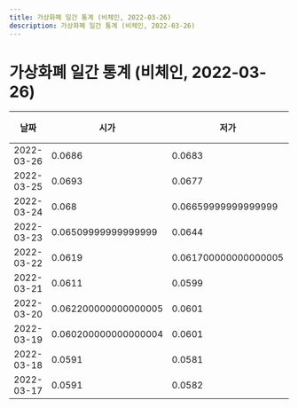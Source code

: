 ```yaml
---
title: 가상화폐 일간 통계 (비체인, 2022-03-26)
description: 가상화폐 일간 통계 (비체인, 2022-03-26)
---
```


가상화폐 일간 통계 (비체인, 2022-03-26)
===

|날짜|시가|저가|고가|종가|비고|
|--|--|--|--|--|--|
|2022-03-26|0.0686|0.0683|0.0691|0.0683|    |
|2022-03-25|0.0693|0.0677|0.071|0.0686|    |
|2022-03-24|0.068|0.06659999999999999|0.0707|0.0692|    |
|2022-03-23|0.06509999999999999|0.0644|0.0682|0.068|    |
|2022-03-22|0.0619|0.061700000000000005|0.0654|0.06509999999999999|    |
|2022-03-21|0.0611|0.0599|0.0634|0.061799999999999994|    |
|2022-03-20|0.062200000000000005|0.0601|0.0643|0.0611|    |
|2022-03-19|0.060200000000000004|0.0601|0.0626|0.062200000000000005|    |
|2022-03-18|0.0591|0.0581|0.0605|0.060200000000000004|    |
|2022-03-17|0.0591|0.0582|0.060899999999999996|0.0591|    |
